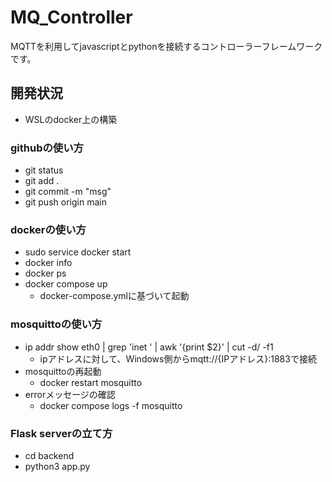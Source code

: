 # MQ_Controller
MQTTを利用してjavascriptとpythonを接続するコントローラーフレームワークです。

## 開発状況

- WSLのdocker上の構築


### githubの使い方
- git status
- git add .
- git commit -m "msg"
- git push origin main

### dockerの使い方
- sudo service docker start
- docker info
- docker ps
- docker compose up
    - docker-compose.ymlに基づいて起動

### mosquittoの使い方
- ip addr show eth0 | grep 'inet ' | awk '{print $2}' | cut -d/ -f1
    - ipアドレスに対して、Windows側からmqtt://{IPアドレス}:1883で接続
- mosquittoの再起動
    - docker restart mosquitto
- errorメッセージの確認
    - docker compose logs -f mosquitto

### Flask serverの立て方
- cd backend
- python3 app.py



